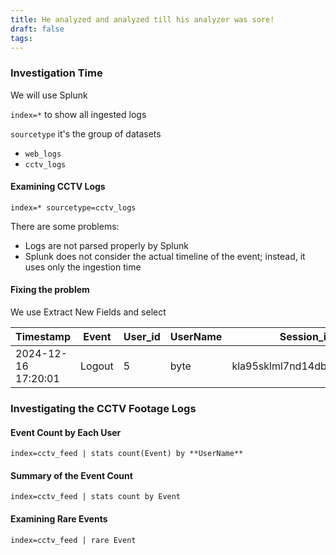 ```yaml
---
title: He analyzed and analyzed till his analyzer was sore!
draft: false
tags:
---
```


### Investigation Time
We will use Splunk

`index=*` to show all ingested logs

`sourcetype` it's the group of datasets

- `web_logs`
- `cctv_logs`

#### Examining  CCTV Logs
`index=* sourcetype=cctv_logs`

There are some problems:
- Logs are not parsed properly by Splunk
- Splunk does not consider the actual timeline of the event; instead, it uses only the ingestion time
#### Fixing the problem
We use Extract New Fields and select 

| **Timestamp**       | **Event** | **User_id** | **UserName** | **Session_id**             |
| ------------------- | --------- | ----------- | ------------ | -------------------------- |
| 2024-12-16 17:20:01 | Logout    | 5           | byte         | kla95sklml7nd14dbosc8q6vop |

### Investigating the CCTV Footage Logs
#### Event Count by Each User
`index=cctv_feed | stats count(Event) by **UserName**`

#### Summary of the Event Count
`index=cctv_feed | stats count by Event`

#### Examining Rare Events
`index=cctv_feed | rare Event`